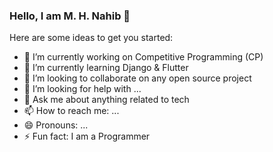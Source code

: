 ### Hello, I am M. H. Nahib 👋

Here are some ideas to get you started:

- 🔭 I’m currently working on Competitive Programming (CP)
- 🌱 I’m currently learning Django & Flutter
- 👯 I’m looking to collaborate on any open source project
- 🤔 I’m looking for help with ...
- 💬 Ask me about anything related to tech
- 📫 How to reach me: ...
- 😄 Pronouns: ...
- ⚡ Fun fact: I am a Programmer

